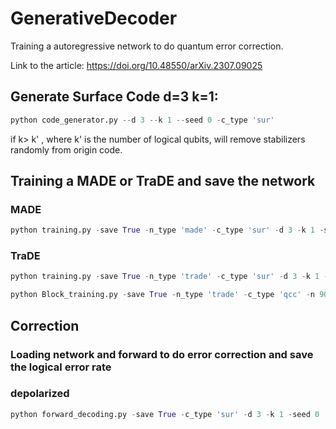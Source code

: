 
# GenerativeDecoder
Training a autoregressive network to do quantum error correction.

Link to the article: https://doi.org/10.48550/arXiv.2307.09025

## Generate Surface Code d=3 k=1:

```python
python code_generator.py --d 3 --k 1 --seed 0 -c_type 'sur'
```
if k> k' , where k' is the number of logical qubits, will remove stabilizers randomly from origin code.

## Training a MADE or TraDE and save the network

### MADE
```python
python training.py -save True -n_type 'made' -c_type 'sur' -d 3 -k 1 -seed 0 -er 0.189 -device 'cuda:0' -batch 10000 -epoch 50000 -depth 3 -width 20
```
### TraDE
```python
python training.py -save True -n_type 'trade' -c_type 'sur' -d 3 -k 1 -seed 0 -er 0.189 -device 'cuda:0' -batch 10000 -epoch 50000 -d_model 128 -n_heads 4 -d_ff 512 -n_layers 2 
```

```python
python Block_training.py -save True -n_type 'trade' -c_type 'qcc' -n 90 -k 8 -seed 0 -er 0.13 -device 'cuda:1' -batch 10000 -epoch 500000 -d_model 256 -n_heads 4 -d_ff 256 -n_layers 3 -dtype 'float32'
```
## Correction

### Loading network and forward to do error correction and save the logical error rate

### depolarized
```python
python forward_decoding.py -save True -c_type 'sur' -d 3 -k 1 -seed 0  -device 'cuda:0' -n_type 'trade' -e_model 'dep' -trials 10000 -er 0.189
```

